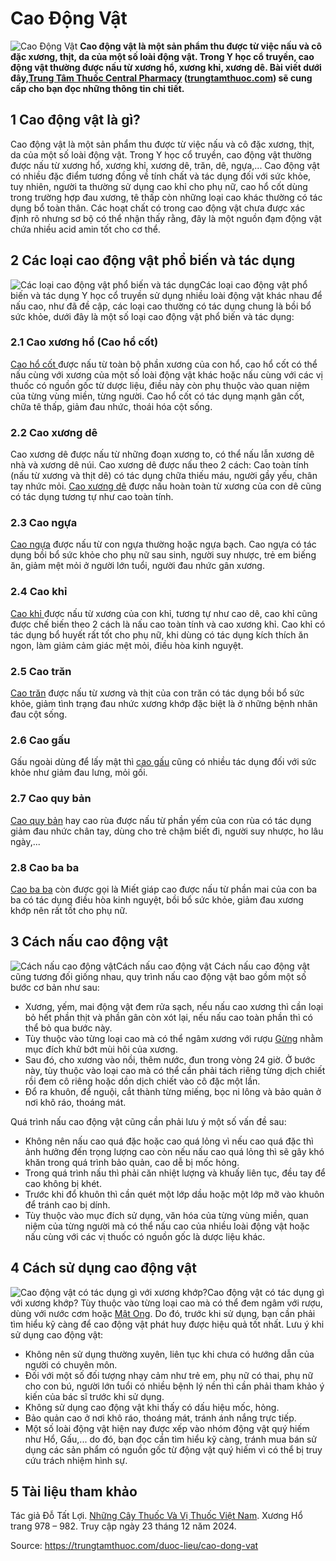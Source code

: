 # Cao Động Vật

![Cao Động Vật](https://trungtamthuoc.com/images/others/cao-dong-vat-4248.jpg)
**Cao động vật là một sản phẩm thu được từ việc nấu và cô đặc xương, thịt, da của một số loài động vật. Trong Y học cổ truyền, cao động vật thường được nấu từ xương hổ, xương khỉ, xương dê. Bài viết dưới đây,[Trung Tâm Thuốc Central Pharmacy](https://trungtamthuoc.com/ "Trung Tâm Thuốc Central Pharmacy") ([trungtamthuoc.com](https://trungtamthuoc.com/ "trungtamthuoc.com")) sẽ cung cấp cho bạn đọc những thông tin chi tiết.**
##  1 Cao động vật là gì?
Cao động vật là một sản phẩm thu được từ việc nấu và cô đặc xương, thịt, da của một số loài động vật.
Trong Y học cổ truyền, cao động vật thường được nấu từ xương hổ, xương khỉ, xương dê, trăn, dê, ngựa,... Cao động vật có nhiều đặc điểm tương đồng về tính chất và tác dụng đối với sức khỏe, tuy nhiên, người ta thường sử dụng cao khỉ cho phụ nữ, cao hổ cốt dùng trong trường hợp đau xương, tê thấp còn những loại cao khác thường có tác dụng bổ toàn thân. Các hoạt chất có trong cao động vật chưa được xác định rõ nhưng sơ bộ có thể nhận thấy rằng, đây là một nguồn đạm động vật chứa nhiều acid amin tốt cho cơ thể.
##  2 Các loại cao động vật phổ biến và tác dụng
![Các loại cao động vật phổ biến và tác dụng](https://trungtamthuoc.com/images/item/cao-dong-vat-1.jpg)Các loại cao động vật phổ biến và tác dụng
Y học cổ truyền sử dụng nhiều loài động vật khác nhau để nấu cao, như đã đề cập, các loại cao thường có tác dụng chung là bồi bổ sức khỏe, dưới đây là một số loại cao động vật phổ biến và tác dụng:
### 2.1 Cao xương hổ (Cao hổ cốt)
[Cao hổ cốt ](https://trungtamthuoc.com/duoc-lieu/cao-ho-cot)được nấu từ toàn bộ phần xương của con hổ, cao hổ cốt có thể nấu cùng với xương của một số loài động vật khác hoặc nấu cùng với các vị thuốc có nguồn gốc từ dược liệu, điều này còn phụ thuộc vào quan niệm của từng vùng miền, từng người.
Cao hổ cốt có tác dụng mạnh gân cốt, chữa tê thấp, giảm đau nhức, thoái hóa cột sống.
### 2.2 Cao xương dê
Cao xương dê được nấu từ những đoạn xương to, có thể nấu lẫn xương dê nhà và xương dê núi. Cao xương dê được nấu theo 2 cách:
Cao toàn tính (nấu từ xương và thịt dê) có tác dụng chữa thiếu máu, người gầy yếu, chân tay nhức mỏi.
[Cao xương dê](https://trungtamthuoc.com/duoc-lieu/cao-de) được nấu hoàn toàn từ xương của con dê cũng có tác dụng tương tự như cao toàn tính.
### 2.3 Cao ngựa
[Cao ngựa](https://trungtamthuoc.com/duoc-lieu/cao-ngua) được nấu từ con ngựa thường hoặc ngựa bạch. Cao ngựa có tác dụng bồi bổ sức khỏe cho phụ nữ sau sinh, người suy nhược, trẻ em biếng ăn, giảm mệt mỏi ở người lớn tuổi, người đau nhức gân xương.
### 2.4 Cao khỉ
[Cao khỉ ](https://trungtamthuoc.com/duoc-lieu/cao-khi)được nấu từ xương của con khỉ, tương tự như cao dê, cao khỉ cũng được chế biến theo 2 cách là nấu cao toàn tính và cao xương khỉ. Cao khỉ có tác dụng bổ huyết rất tốt cho phụ nữ, khi dùng có tác dụng kích thích ăn ngon, làm giảm cảm giác mệt mỏi, điều hòa kinh nguyệt.
### 2.5 Cao trăn
[Cao trăn](https://trungtamthuoc.com/duoc-lieu/cao-tran) được nấu từ xương và thịt của con trăn có tác dụng bồi bổ sức khỏe, giảm tình trạng đau nhức xương khớp đặc biệt là ở những bệnh nhân đau cột sống.
### 2.6 Cao gấu
Gấu ngoài dùng để lấy mật thì [cao gấu](https://trungtamthuoc.com/duoc-lieu/cao-gau) cũng có nhiều tác dụng đối với sức khỏe như giảm đau lưng, mỏi gối.
### 2.7 Cao quy bản
[Cao quy bản](https://trungtamthuoc.com/duoc-lieu/cao-quy-ban) hay cao rùa được nấu từ phần yếm của con rùa có tác dụng giảm đau nhức chân tay, dùng cho trẻ chậm biết đi, người suy nhược, ho lâu ngày,...
### 2.8 Cao ba ba
[Cao ba ba](https://trungtamthuoc.com/duoc-lieu/cao-ba-ba) còn được gọi là Miết giáp cao được nấu từ phần mai của con ba ba có tác dụng điều hòa kinh nguyệt, bồi bổ sức khỏe, giảm đau xương khớp nên rất tốt cho phụ nữ.
##  3 Cách nấu cao động vật
![Cách nấu cao động vật](https://trungtamthuoc.com/images/item/cao-dong-vat-0.jpg)Cách nấu cao động vật
Cách nấu cao động vật cũng tương đối giống nhau, quy trình nấu cao động vật bao gồm một số bước cơ bản như sau:
  * Xương, yếm, mai động vật đem rửa sạch, nếu nấu cao xương thì cần loại bỏ hết phần thịt và phần gân còn xót lại, nếu nấu cao toàn phần thì có thể bỏ qua bước này.
  * Tùy thuộc vào từng loại cao mà có thể ngâm xương với rượu [Gừng](https://trungtamthuoc.com/hoat-chat/gung "Gừng") nhằm mục đích khử bớt mùi hôi của xương.
  * Sau đó, cho xương vào nồi, thêm nước, đun trong vòng 24 giờ. Ở bước này, tùy thuộc vào loại cao mà có thể cần phải tách riêng từng dịch chiết rồi đem cô riêng hoặc dồn dịch chiết vào cô đặc một lần.
  * Đổ ra khuôn, để nguội, cắt thành từng miếng, bọc ni lông và bảo quản ở nơi khô ráo, thoáng mát.


Quá trình nấu cao động vật cũng cần phải lưu ý một số vấn đề sau:
  * Không nên nấu cao quá đặc hoặc cao quá lỏng vì nếu cao quá đặc thì ảnh hưởng đến trọng lượng cao còn nếu nấu cao quá lỏng thì sẽ gây khó khăn trong quá trình bảo quản, cao dễ bị mốc hỏng.
  * Trong quá trình nấu thì phải căn nhiệt lượng và khuấy liên tục, đều tay để cao không bị khét.
  * Trước khi đổ khuôn thì cần quét một lớp dầu hoặc một lớp mỡ vào khuôn để tránh cao bị dính.
  * Tùy thuộc vào mục đích sử dụng, văn hóa của từng vùng miền, quan niệm của từng người mà có thể nấu cao của nhiều loài động vật hoặc nấu cùng với các vị thuốc có nguồn gốc là dược liệu khác.


##  4 Cách sử dụng cao động vật
![Cao động vật có tác dụng gì với xương khớp?](https://trungtamthuoc.com/images/item/cao-dong-vat-2.jpg)Cao động vật có tác dụng gì với xương khớp?
Tùy thuộc vào từng loại cao mà có thể đem ngâm với rượu, dùng với nước cơm hoặc [Mật Ong](https://trungtamthuoc.com/hoat-chat/mat-ong "Mật Ong"). Do đó, trước khi sử dụng, bạn cần phải tìm hiểu kỹ càng để cao động vật phát huy được hiệu quả tốt nhất.
Lưu ý khi sử dụng cao động vật:
  * Không nên sử dụng thường xuyên, liên tục khi chưa có hướng dẫn của người có chuyên môn.
  * Đối với một số đối tượng nhạy cảm như trẻ em, phụ nữ có thai, phụ nữ cho con bú, người lớn tuổi có nhiều bệnh lý nền thì cần phải tham khảo ý kiến của bác sĩ trước khi sử dụng.
  * Không sử dụng cao động vật khi thấy có dấu hiệu mốc, hỏng.
  * Bảo quản cao ở nơi khô ráo, thoáng mát, tránh ánh nắng trực tiếp.
  * Một số loài động vật hiện nay được xếp vào nhóm động vật quý hiếm như Hổ, Gấu,... do đó, bạn đọc cần tìm hiểu kỹ càng, tránh mua bán sử dụng các sản phẩm có nguồn gốc từ động vật quý hiếm vì có thể bị truy cứu trách nhiệm hình sự.


##  5 Tài liệu tham khảo
Tác giả Đỗ Tất Lợi. [Những Cây Thuốc Và Vị Thuốc Việt Nam](https://trungtamthuoc.com/duoc-lieu "Những Cây Thuốc Và Vị Thuốc Việt Nam"). Xương Hổ trang 978 – 982. Truy cập ngày 23 tháng 12 năm 2024.


Source: https://trungtamthuoc.com/duoc-lieu/cao-dong-vat